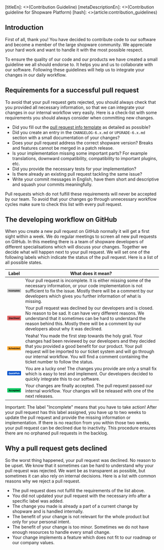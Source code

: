 [titleEn]: <>(Contribution Guideline)
[metaDescriptionEn]: <>(Contribution guideline for Shopware Platform)
[hash]: <>(article:contribution_guidelines)

## Introduction
First of all, thank you!
You have decided to contribute code to our software and become a member of the large shopware community.
We appreciate your hard work and want to handle it with the most possible respect.

To ensure the quality of our code and our products we have created a small guideline we all should endorse to.
It helps you and us to collaborate with our software.
Following these guidelines will help us to integrate your changes in our daily workflow. 

## Requirements for a successful pull request
To avoid that your pull request gets rejected, you should always check that you provided all necessary information,
so that we can integrate your changes in our internal workflow very easily.
Here is a check-list with some requirements you should always consider when committing new changes.

- Did you fill out the [pull request info template](https://github.com/shopware/platform/blob/master/.github/PULL_REQUEST_TEMPLATE.md) as detailed as possible?
- Did you create an entry in the `CHANGELOG-6.x.md` or `UPGRADE-6.x.md` section with a small documentation of your changes?
- Does your pull request address the correct shopware version? Breaks and features cannot be merged in a patch release.
- Is your implementation missing some important parts? For example translations, downward compatibility, compatibility to important plugins, etc.
- Did you provide the necessary tests for your implementation?
- Is there already an existing pull request tackling the same issue?
- Write your commit messages in English, have them short and descriptive and squash your commits meaningfully.

Pull requests which do not fulfill these requirements will never be accepted by our team.
To avoid that your changes go through unnecessary workflow cycles make sure to check this list with every pull request.

## The developing workflow on GitHub
When you create a new pull request on GitHub normally it will get a first sight within a week.
We do regular meetings to screen all new pull requests on GitHub.
In this meeting there is a team of shopware developers of different specialisations which will discuss your changes.
Together we decide what will happen next to your pull request.
We will set one of the following labels which indicate the status of the pull request. Here is a list of all possible states.

| Label                                                         |   What does it mean?                                                                                                                                                                                                                                                                                                                                     |
|---------------------------------------------------------------|----------------------------------------------------------------------------------------------------------------------------------------------------------------------------------------------------------------------------------------------------------------------------------------------------------------------------------------------------------| 
| ![GitHub label incomplete](./img/github-label-incomplete.png) | Your pull request is incomplete. It is either missing some of the necessary information, or your code implementation is not sufficient to fix the issue. Mostly there will be a comment by our developers which gives you further information of what is missing.                                                                                        |
| ![GitHub label declined](./img/github-label-declined.png)     | Your pull request was declined by our developers and is closed. No reason to be sad. It can have very different reasons. We understand that it sometimes can be hard to understand the reason behind this. Mostly there will be a comment by our developers about why it was declined.                                                                   |
| ![GitHub label scheduled](./img/github-label-scheduled.png)   | Yeaha! You made the first step towards the holy grail. Your changes had been reviewed by our developers and they decided that you provided a good benefit for our product. Your pull request will be imported to our ticket system and will go through our internal workflow. You will find a comment containing the ticket number to follow the status. |
| ![GitHub label quickpick](./img/github-label-quickpick.png)   | You are a lucky one! The changes you provide are only a small fix which is easy to test and implement. Our developers decided to quickly integrate this to our software.                                                                                                                                                                                 |
| ![GitHub label accepted](./img/github-label-accepted.png)     | Your changes are finally accepted. The pull request passed our internal workflow. Your changes will be released with one of the next releases.                                                                                                                                                                                                           |

<div class="alert is--warning">
    Important: The label "Incomplete" means that you have to take action! After your pull request has this label assigned, you have up to two weeks to update the pull request and provide the missing information or implementation. If there is no reaction from you within those two weeks, your pull request can be declined due to inactivity. This procedure ensures there are no orphaned pull requests in the backlog.
</div>

## Why a pull request gets declined
So the worst thing happened, your pull request was declined. No reason to be upset. We know that it sometimes can be hard to understand why your pull request was rejected. We want be as transparent as possible, but sometimes it can also rely on internal decisions. Here is a list with common reasons why we reject a pull request.

- The pull request does not fulfill the requirements of the list above.
- You did not updated your pull request with the necessary info after a specific label was added.
- The change you made is already a part of a current change by shopware and is handled internally.
- The benefit of your change is not relevant for the whole product but only for your personal intent.
- The benefit of your change is too minor. Sometimes we do not have enough resources to handle every small change.
- Your change implements a feature which does not fit to our roadmap or our company values.
